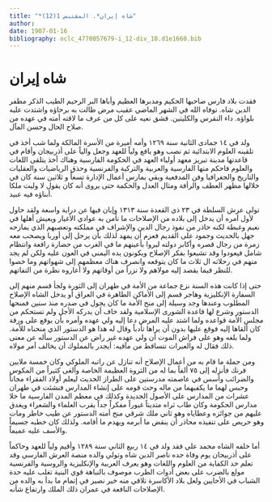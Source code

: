 ```yaml
---
title: "*شاه إيران*. المقتبس 1(12)"
author: 
date: 1907-01-16
bibliography: oclc_4770057679-i_12-div_10.d1e1660.bib
---
```




#  شاه إيران 


 فقدت بلاد فارس صاحبها الحكيم ومدبرها العظيم وأباها البر الرحيم الطيب الذكر مظفر الدين شاه. توفاه الله في الشهر الماضي عقيب مرض طالت به برحاؤه واشتدت عليه بلواؤه. داء النقرس والكليتين. فشق نعيه على كل من عرف ما لاقته أمته في عهده من صلاح الحال وحسن المآل. 

 ولد في  ١٤  جمادى الثانية سنة  ١٢٦٩  وأمه أميرة من الأسرة المالكة ولما شب أخذ في تلقينه العلوم الابتدائية ثم نصب وهو يافع ولياً للعهد وجعل والياً على   أذربيجان وأقام في قاعدتها مدينة تبريز معهد أولياء العهد في الحكومة الفارسية وهناك أخذ يتلقى اللغات والعلوم فاحكم منها الفارسية والعربية والتركية والفرنسية وحذق الرياضيات والعقليات والتاريخ والجغرافيا وفن المدفعية وبقي يمارس أعمال الإدارة تسعاً و  ثلاثين  سنة كان في خلالها مظهر العطف والرأفة ومثال العدل والحكمة حتى يروى أنه كان يقول لا وليت ملكا أبناؤه فيه عبيد. 

 تولى عرش السلطة في  ٢٣  ذي القعدة سنة  ١٣١٣  وإبان فيها عن دراية واسعة ولقد حاول لأول أمره أن يدخل إلى بلاده من الإصلاحات ما تأمن به عوادي الأغيار ويعيش أهلها في نعيم وغبطة لكنه حاذر من نفوذ رجال الدين والإشراف في مملكته وتعصبهم الذي يمازحه جهل بالحديث وجمود على القديم فعزم أن يمهد لذلك بأن يرحل إلى أوربا ويصحب معه زمرة من رجال قصره وأكابر دولته ليروا بأعينهم ما في الغرب من حضارة رافعة وانتظام شامل فيعودوا وقد تشبعوا بفكر الإصلاح ويكونون يده اليمنى في العون عليه ولكن لم يجد منهم في رحلاته ال  ثلاث  ما كان يتوقعه وانصرف هناك معظمهم إلى شهواتهم وما خصوا للنظر فيما يقصد إليه مولاهم ولا نزراً من أوقاتهم ولا أعاروه نظرة من التفاتهم. 

 حتى إذا كانت هذه السنة نزع جماعة من الأمة في طهران إلى الثورة ولجأ قسم منهم إلى السفارة الإنكليزية وهاجر قسم إلى الأماكن الطاهرة في العراق أو يدخل الشاه الإصلاح المطلوب وعندها وجد وسيلة إلى منح الأمة ما كان يجول في صدره منذ سنين فمنحها الدستور وشرع لها قاعدة الشورى الإسلامية ولقد خاف أن يدركه الأجل ولم تستحكم من مجلس الأمة قواعده ولما اشتد عليه المرض دعا إليه ولي عهده وأمره بأن يوقع على ورقة كان ألقاها إليه فوقع عليها بدون أن يراها تأدباً وقال له هذا هو الدستور الذي منحناه للأمة.   ولما بلغه وهو على   فراش الموت أن ولي عهده غير راض عن الدستور سأله عن معنى ذلك فقال له والعبرات تتساقط من مآقيه: أيجدر بالمملوك أن يخالف أمر مولاه. 

 ومن جملة ما قام به من أعمال الإصلاح أنه تنازل عن راتبه الملوكي وكان  خمسة  ملايين فرنك فأنزله إلى  ٧٥  ألفاً بما له من الثروة العظيمة الخاصة وألغى كثيراً من المكوس والضرائب وأسس في عاصمته مدرستين على الطراز الحديث ليعلم أولاد الفقراء مجاناً وحبس لهما ما يكفيهما من ماله وحث قومه على إنشاء المدارس فنشئت في طهران عشرات من المدارس على الأصول الجديدة وكذلك في معظم المدن الفارسية ما خلا مدارس الحكومة وكان طاب ثراه متديناً غيوراً مفكراً جداً يقرب العلماء والشعراء ويغدق عليهم من جوائزه وعطاياه وهو ثاني ملك شرقي منح أمته الدستور عن طيب خاطر ومات وهو حريص على تنفيذه محاذر أن ينقض ما أبرمه ويهدم ما أقامه. ولذلك كان خطبه جسيماً والأسف عليه عميماً. 

 أما خلفه الشاه محمد علي فقد ولد في  ١٤  ربيع الثاني سنة  ١٢٨٩  وأقيم ولياً للعهد وحاكماً على أذربيجان يوم وفاة جده ناصر الدين شاه وتولي والده منصة العرش الفارسي وقد تعلم حد الكفاية من العلوم واللغات وهو يعرف العربية والإنكليزية والروسية والفرنسية مولع بالضرب على بعض أدوات الطرب موصوف بالنباهة قوي البنية تغلب عليه حدة الشباب في الأحايين ولعل بلاد الأكاسرة تلاقي منه خير نصير في إتمام ما بدأ به والده من الإصلاحات النافعة في عمران ذلك الملك وارتفاع شأنه.  
